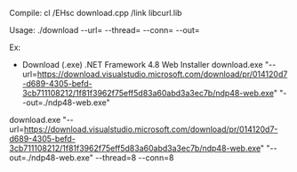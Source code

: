 Compile:
cl /EHsc download.cpp /link libcurl.lib

Usage:
./download --url=<download url> --thread=<number of threads> --conn=<number of connections> --out=<download path>

Ex:
- Download (.exe) .NET Framework 4.8 Web Installer
download.exe "--url=https://download.visualstudio.microsoft.com/download/pr/014120d7-d689-4305-befd-3cb711108212/1f81f3962f75eff5d83a60abd3a3ec7b/ndp48-web.exe" "--out=./ndp48-web.exe"

download.exe "--url=https://download.visualstudio.microsoft.com/download/pr/014120d7-d689-4305-befd-3cb711108212/1f81f3962f75eff5d83a60abd3a3ec7b/ndp48-web.exe" "--out=./ndp48-web.exe" --thread=8 --conn=8